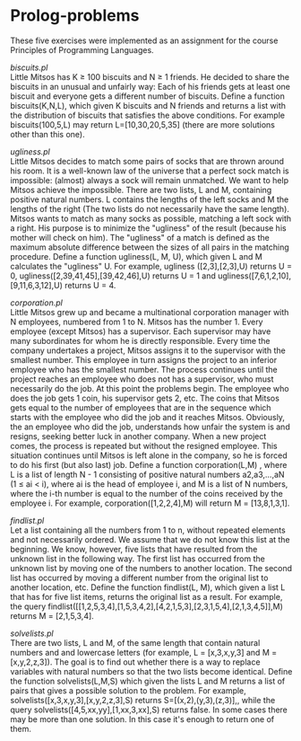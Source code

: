 # Prolog-problems
These five exercises were implemented as an assignment for the course Principles of Programming Languages.

*biscuits.pl*  
Little Mitsos has K ≥ 100 biscuits and N ≥ 1 friends. He decided to share the biscuits in an unusual and unfairly way:
Each of his friends gets at least one biscuit and everyone gets a different number of biscuits. 
Define a function biscuits(K,N,L), which given K biscuits and N friends and returns a list with the distribution of biscuits that satisfies the above conditions. For example biscuits(100,5,L) may return L=[10,30,20,5,35] (there are more solutions other than this one).

*ugliness.pl*  
Little Mitsos decides to match some pairs of socks that are thrown around his room. It is a well-known law of the universe that a perfect sock match is impossible: (almost) always a sock will remain unmatched. We want to help Mitsos achieve the impossible. There are two lists, L and M, containing positive natural numbers. L contains the lengths of the left socks and M the lengths of the right (The two lists do not necessarily have the same length). Mitsos wants to match as many socks as possible, matching a left sock with a right. His purpose is to minimize the "ugliness" of the result (because his mother will check on him). The "ugliness" of a match is defined as the maximum absolute difference between the sizes of all pairs in the matching procedure.
Define a function ugliness(L, M, U), which given L and M calculates the "ugliness" U. For example, ugliness ([2,3],[2,3],U) returns U = 0, ugliness([2,39,41,45],[39,42,46],U) returns U = 1 and ugliness([7,6,1,2,10],[9,11,6,3,12],U) returns U = 4.
    
*corporation.pl*  
Little Mitsos grew up and became a multinational corporation manager with N employees, numbered from 1 to N. Mitsos has the number 1. Every employee (except Mitsos) has a supervisor. Each supervisor may have many subordinates for whom he is directly responsible.
Every time the company undertakes a project, Mitsos assigns it to the supervisor with the smallest number. This employee in turn assigns the project to an inferior employee who has the smallest number. The process continues until the project reaches an employee who does not has a supervisor, who must necessarily do the job.
At this point the problems begin. The employee who does the job gets 1 coin, his supervisor gets 2, etc. The coins that Mitsos gets equal to the number of employees that are in the sequence which starts with the employee who did the job and it reaches Mitsos. Obviously, the an employee who did the job, understands how unfair the system is and resigns, seeking better luck in another company.
When a new project comes, the process is repeated but without the resigned employee. This situation continues until Mitsos is left alone in the company, so he is forced to do his first (but also last) job. 
Define a function corporation(L,M) , where L is a list of length N - 1 consisting of positive natural numbers a2,a3,...,aN
(1 ≤ ai < i), where ai is the head of employee i, and M is a list of N numbers, where the i-th number is equal to the number
of the coins received by the employee i. For example, corporation([1,2,2,4],M) will return M = [13,8,1,3,1].

*findlist.pl*  
Let a list containing all the numbers from 1 to n, without repeated elements and not necessarily ordered. We assume that we do not know this list at the beginning. We know, however, five lists that have resulted from the unknown list in the following way. The first list has occurred from the unknown list by moving one of the numbers to another location. The second list has occurred by moving a different number from the original list to another location, etc.
Define the function findlist(L, M), which given a list L that has for five list items, returns the original list as a result. For example, the query findlist([[1,2,5,3,4],[1,5,3,4,2],[4,2,1,5,3],[2,3,1,5,4],[2,1,3,4,5]],M) returns M = [2,1,5,3,4].

*solvelists.pl*  
There are two lists, L and M, of the same length that contain natural numbers and and lowercase letters 
(for example, L = [x,3,x,y,3] and M = [x,y,2,z,3]). The goal is to find out whether there is a way to replace variables with natural numbers so that the two lists become identical.
Define the function solvelists(L,M,S) which given the lists L and M returns a list of pairs that gives a possible solution to the problem. For example, solvelists([x,3,x,y,3],[x,y,2,z,3],S) returns S=[(x,2),(y,3),(z,3)],, while the query solvelists([4,5,xx,yy],[1,xx,3,xx],S) returns false. In some cases there may be more than one solution. In this case it's enough to return one of them.
